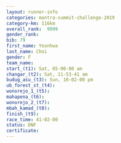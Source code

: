 ```yaml
---
layout: runner-info 
categories: mantra-summit-challenge-2019 
category-km: 116km 
overall_rank:  9999
gender_rank: 
bib: 79
first_name: Yoonhwa
last_name: Choi
gender: F
team_name: 
start_(t1): Sat, 05-00-00 am
changar_(t2): Sat, 11-53-41 am
budug_asu_(t3): Sun, 10-02-00 pm
ub_forest_st_(t4): 
wonorejo_1_(t5): 
mahapena_(t6): 
wonorejo_2_(t7): 
mbah_kamad_(t8): 
finish_(t9): 
race_time: 41-02-00
status: DNF
certificate: 
---
```

